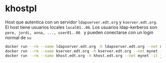 # khostpl

Host que autentica con un servidor `ldapserver.edt.org` y `kserver.edt.org`. El host tiene usuarios locales `local01..06`.
Los usuarios ldap-kerberos son `pere, jordi, anna, ..., user01..06 ` y pueden conectarse con un login normal de `su`


```bash
docker run --rm --name ldapserver.edt.org -h ldapserver.edt.org --net mynet -d jorgepastorr/ldapserver19
docker run --rm --name kserver.edt.org -h kserver.edt.org --net mynet -d jorgepastorr/k19:kserver
docker run --rm --name khost.edt.org -h khost.edt.org --net mynet -it jorgepastorr/k19:khostpl
```